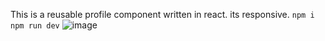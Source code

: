 This is a reusable profile component written in react.
its responsive.
`npm i`
`npm run dev` 
![image](https://github.com/g4ze/reusable-profile-component/assets/102874321/fca9e1b6-87cf-4858-86e2-f618594ff7aa)

